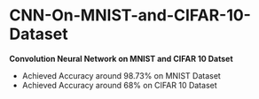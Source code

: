 # CNN-On-MNIST-and-CIFAR-10-Dataset
**Convolution Neural Network on MNIST and CIFAR 10 Datset**
- Achieved Accuracy around 98.73% on MNIST Dataset
- Achieved Accuracy around 68% on CIFAR 10 Dataset
